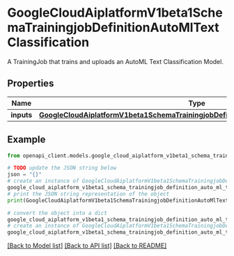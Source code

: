 # GoogleCloudAiplatformV1beta1SchemaTrainingjobDefinitionAutoMlTextClassification

A TrainingJob that trains and uploads an AutoML Text Classification Model.

## Properties

Name | Type | Description | Notes
------------ | ------------- | ------------- | -------------
**inputs** | [**GoogleCloudAiplatformV1beta1SchemaTrainingjobDefinitionAutoMlTextClassificationInputs**](GoogleCloudAiplatformV1beta1SchemaTrainingjobDefinitionAutoMlTextClassificationInputs.md) |  | [optional] 

## Example

```python
from openapi_client.models.google_cloud_aiplatform_v1beta1_schema_trainingjob_definition_auto_ml_text_classification import GoogleCloudAiplatformV1beta1SchemaTrainingjobDefinitionAutoMlTextClassification

# TODO update the JSON string below
json = "{}"
# create an instance of GoogleCloudAiplatformV1beta1SchemaTrainingjobDefinitionAutoMlTextClassification from a JSON string
google_cloud_aiplatform_v1beta1_schema_trainingjob_definition_auto_ml_text_classification_instance = GoogleCloudAiplatformV1beta1SchemaTrainingjobDefinitionAutoMlTextClassification.from_json(json)
# print the JSON string representation of the object
print(GoogleCloudAiplatformV1beta1SchemaTrainingjobDefinitionAutoMlTextClassification.to_json())

# convert the object into a dict
google_cloud_aiplatform_v1beta1_schema_trainingjob_definition_auto_ml_text_classification_dict = google_cloud_aiplatform_v1beta1_schema_trainingjob_definition_auto_ml_text_classification_instance.to_dict()
# create an instance of GoogleCloudAiplatformV1beta1SchemaTrainingjobDefinitionAutoMlTextClassification from a dict
google_cloud_aiplatform_v1beta1_schema_trainingjob_definition_auto_ml_text_classification_from_dict = GoogleCloudAiplatformV1beta1SchemaTrainingjobDefinitionAutoMlTextClassification.from_dict(google_cloud_aiplatform_v1beta1_schema_trainingjob_definition_auto_ml_text_classification_dict)
```
[[Back to Model list]](../README.md#documentation-for-models) [[Back to API list]](../README.md#documentation-for-api-endpoints) [[Back to README]](../README.md)


